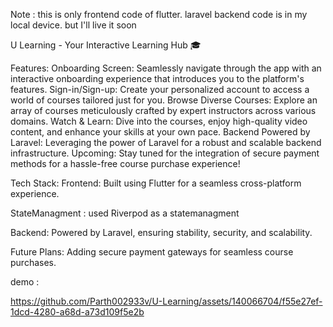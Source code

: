 Note : this is only frontend code of flutter. laravel backend code is in my local device. but I'll live it soon 

U Learning - Your Interactive Learning Hub 🎓

Features:
Onboarding Screen: Seamlessly navigate through the app with an interactive onboarding experience that introduces you to the platform's features.
Sign-in/Sign-up: Create your personalized account to access a world of courses tailored just for you.
Browse Diverse Courses: Explore an array of courses meticulously crafted by expert instructors across various domains.
Watch & Learn: Dive into the courses, enjoy high-quality video content, and enhance your skills at your own pace.
Backend Powered by Laravel: Leveraging the power of Laravel for a robust and scalable backend infrastructure.
Upcoming: Stay tuned for the integration of secure payment methods for a hassle-free course purchase experience!

Tech Stack:
Frontend: Built using Flutter for a seamless cross-platform experience.

StateManagment : used Riverpod as a statemanagment

Backend: Powered by Laravel, ensuring stability, security, and scalability.

Future Plans: Adding secure payment gateways for seamless course purchases.

demo : 




https://github.com/Parth002933v/U-Learning/assets/140066704/f55e27ef-1dcd-4280-a68d-a73d109f5e2b

